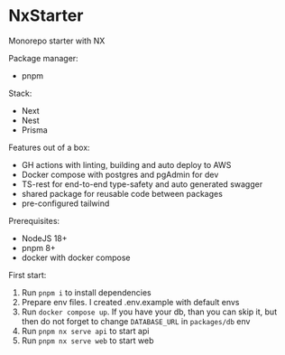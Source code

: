 # NxStarter

Monorepo starter with NX

Package manager:
 - pnpm

Stack:
 - Next
 - Nest
 - Prisma

Features out of a box:
 - GH actions with linting, building and auto deploy to AWS
 - Docker compose with postgres and pgAdmin for dev
 - TS-rest for end-to-end type-safety and auto generated swagger
 - shared package for reusable code between packages
 - pre-configured tailwind

Prerequisites:
 - NodeJS 18+
 - pnpm 8+
 - docker with docker compose

First start:
 1. Run `pnpm i` to install dependencies
 2. Prepare env files. I created .env.example with default envs
 3. Run `docker compose up`. If you have your db, than you can skip it, but then do not forget to change `DATABASE_URL` in `packages/db` env
 4. Run `pnpm nx serve api` to start api
 5. Run `pnpm nx serve web` to start web
